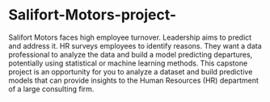 # Salifort-Motors-project-
Salifort Motors faces high employee turnover. Leadership aims to predict and address it. HR surveys employees to identify reasons. They want a data professional to analyze the data and build a model predicting departures, potentially using statistical or machine learning methods.
This capstone project is an opportunity for you to analyze a dataset and build predictive models that can provide insights to the Human Resources (HR) department of a large consulting firm.

